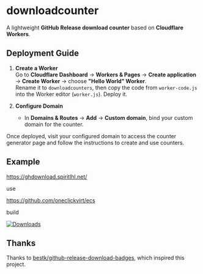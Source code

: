 # downloadcounter

A lightweight **GitHub Release download counter** based on **Cloudflare Workers**.

## Deployment Guide

1. **Create a Worker**  
   Go to **Cloudflare Dashboard** → **Workers & Pages** → **Create application** → **Create Worker** → choose **"Hello World" Worker**.  
   Rename it to `downloadcounters`, then copy the code from `worker-code.js` into the Worker editor (`worker.js`). Deploy it.

2. **Configure Domain**  
   - In **Domains & Routes** → **Add** → **Custom domain**, bind your custom domain for the counter.

Once deployed, visit your configured domain to access the counter generator page and follow the instructions to create and use counters.

## Example

https://ghdownload.spiritlhl.net/

use

https://github.com/oneclickvirt/ecs

build

[![Downloads](https://ghdownload.spiritlhl.net/oneclickvirt/ecs?color=36c600)](https://github.com/oneclickvirt/ecs/releases)

## Thanks

Thanks to [bestk/github-release-download-badges](https://github.com/bestk/github-release-download-badges), which inspired this project.
